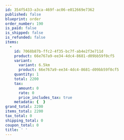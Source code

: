 ```yaml
---
id: 354f5433-a3ca-469f-ac06-e012669e7362
published: false
blueprint: order
order_number: 190
is_paid: false
is_shipped: false
is_refunded: false
items:
  -
    id: 7068b87b-ffc2-4f35-bc7f-ab4e2f3e711d
    product: 66e767a9-ee34-4dc4-8681-d09bb59f0cf5
    variant:
      variant: 6.5km
      product: 66e767a9-ee34-4dc4-8681-d09bb59f0cf5
    quantity: 1
    total: 2200
    tax:
      amount: 0
      rate: 0
      price_includes_tax: true
    metadata: {  }
grand_total: 2200
items_total: 2200
tax_total: 0
shipping_total: 0
coupon_total: 0
title: ' '
---
```

